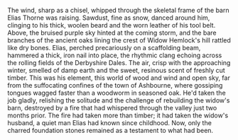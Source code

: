 The wind, sharp as a chisel, whipped through the skeletal frame of the barn Elias Thorne was raising. Sawdust, fine as snow, danced around him, clinging to his thick, woolen beard and the worn leather of his tool belt.  Above, the bruised purple sky hinted at the coming storm, and the bare branches of the ancient oaks lining the crest of Widow Hemlock's hill rattled like dry bones.  Elias, perched precariously on a scaffolding beam, hammered a thick, iron nail into place, the rhythmic clang echoing across the rolling fields of the Derbyshire Dales. The air, crisp with the approaching winter, smelled of damp earth and the sweet, resinous scent of freshly cut timber. This was his element, this world of wood and wind and open sky, far from the suffocating confines of the town of Ashbourne, where gossiping tongues wagged faster than a woodworm in seasoned oak.  He'd taken the job gladly, relishing the solitude and the challenge of rebuilding the widow's barn, destroyed by a fire that had whispered through the valley just two months prior. The fire had taken more than timber; it had taken the widow's husband, a quiet man Elias had known since childhood. Now, only the charred foundation stones remained as a testament to what had been.
